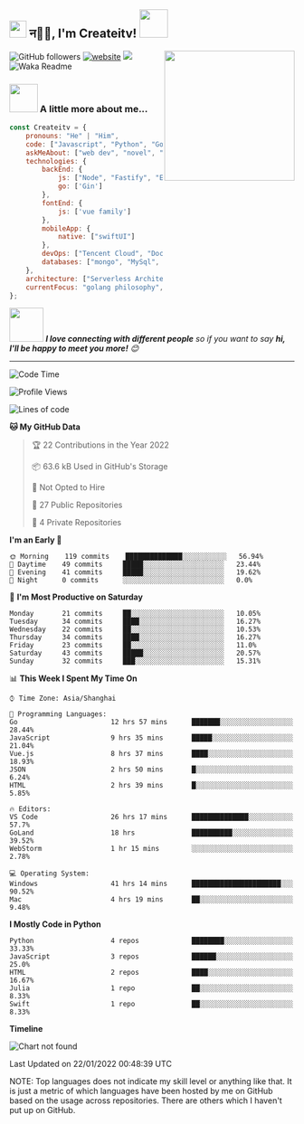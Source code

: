<h2><img src="https://emojis.slackmojis.com/emojis/images/1531849430/4246/blob-sunglasses.gif?1531849430" width="30"/> न🙏🏻, I'm Createitv! <img src="https://media.giphy.com/media/12oufCB0MyZ1Go/giphy.gif" width="50"></h2>
<img align='right' src="https://media.giphy.com/media/M9gbBd9nbDrOTu1Mqx/giphy.gif" width="230">




![GitHub followers](https://img.shields.io/github/followers/Createitv?label=Follow&style=social)
[![website](https://img.shields.io/badge/Website-46a2f1.svg?&style=flat-square&logo=Google-Chrome&logoColor=white&link=https://anmolsingh.me/)](https://www.longtermbook.com/)
![](https://visitor-badge.glitch.me/badge?page_id=Createitv.Createitv)
![Waka Readme](https://github.com/anmol098/anmol098/workflows/Waka%20Readme/badge.svg)

<!-- ### 📫 Like to meet me?

Pick a slot if you'd like to meet me and chat about anything you are passionate about - but make sure to describe the agenda

<a href="https://calendly.com/anmol098/30min" target="_blank"><img width="498" alt="meet_link" src="https://user-images.githubusercontent.com/15426564/144297439-f530f383-e73e-41e0-9914-a9b7d3f432e5.png"></a>

👇 Hit in your console or terminal to connect with me.

```bash
npx anmol 
```
**👆 This command line tool can be found at [npx anmol](https://github.com/anmol098/npx_card)**
-->

### <img src="https://media.giphy.com/media/VgCDAzcKvsR6OM0uWg/giphy.gif" width="50"> A little more about me...  

```javascript
const Createitv = {
    pronouns: "He" | "Him",
    code: ["Javascript", "Python", "Golang", "swift"],
    askMeAbout: ["web dev", "novel", "football", "read"],
    technologies: {
        backEnd: {
            js: ["Node", "Fastify", "Express"],
            go: ['Gin']
        },
        fontEnd: {
            js: ['vue family']
        },
        mobileApp: {
            native: ["swiftUI"]
        },
        devOps: ["Tencent Cloud", "Docker🐳","Nginx"],
        databases: ["mongo", "MySql", "redis"],
    },
    architecture: ["Serverless Architecture", "Progressive web applications", "Single page applications"],
    currentFocus: "golang philosophy",
};
```

<img src="https://media.giphy.com/media/LnQjpWaON8nhr21vNW/giphy.gif" width="60"> <em><b>I love connecting with different people</b> so if you want to say <b>hi, I'll be happy to meet you more!</b> 😊</em>

---
<!--START_SECTION:waka-->
![Code Time](http://img.shields.io/badge/Code%20Time-391%20hrs%2025%20mins-blue)

![Profile Views](http://img.shields.io/badge/Profile%20Views-82-blue)

![Lines of code](https://img.shields.io/badge/From%20Hello%20World%20I%27ve%20Written-105%20Thousand%20lines%20of%20code-blue)

**🐱 My GitHub Data** 

> 🏆 22 Contributions in the Year 2022
 > 
> 📦 63.6 kB Used in GitHub's Storage 
 > 
> 🚫 Not Opted to Hire
 > 
> 📜 27 Public Repositories 
 > 
> 🔑 4 Private Repositories  
 > 
**I'm an Early 🐤** 

```text
🌞 Morning    119 commits    ██████████████░░░░░░░░░░░   56.94% 
🌆 Daytime    49 commits     █████░░░░░░░░░░░░░░░░░░░░   23.44% 
🌃 Evening    41 commits     █████░░░░░░░░░░░░░░░░░░░░   19.62% 
🌙 Night      0 commits      ░░░░░░░░░░░░░░░░░░░░░░░░░   0.0%

```
📅 **I'm Most Productive on Saturday** 

```text
Monday       21 commits     ██░░░░░░░░░░░░░░░░░░░░░░░   10.05% 
Tuesday      34 commits     ████░░░░░░░░░░░░░░░░░░░░░   16.27% 
Wednesday    22 commits     ██░░░░░░░░░░░░░░░░░░░░░░░   10.53% 
Thursday     34 commits     ████░░░░░░░░░░░░░░░░░░░░░   16.27% 
Friday       23 commits     ██░░░░░░░░░░░░░░░░░░░░░░░   11.0% 
Saturday     43 commits     █████░░░░░░░░░░░░░░░░░░░░   20.57% 
Sunday       32 commits     ███░░░░░░░░░░░░░░░░░░░░░░   15.31%

```


📊 **This Week I Spent My Time On** 

```text
⌚︎ Time Zone: Asia/Shanghai

💬 Programming Languages: 
Go                       12 hrs 57 mins      ███████░░░░░░░░░░░░░░░░░░   28.44% 
JavaScript               9 hrs 35 mins       █████░░░░░░░░░░░░░░░░░░░░   21.04% 
Vue.js                   8 hrs 37 mins       ████░░░░░░░░░░░░░░░░░░░░░   18.93% 
JSON                     2 hrs 50 mins       █░░░░░░░░░░░░░░░░░░░░░░░░   6.24% 
HTML                     2 hrs 39 mins       █░░░░░░░░░░░░░░░░░░░░░░░░   5.85%

🔥 Editors: 
VS Code                  26 hrs 17 mins      ██████████████░░░░░░░░░░░   57.7% 
GoLand                   18 hrs              ██████████░░░░░░░░░░░░░░░   39.52% 
WebStorm                 1 hr 15 mins        ░░░░░░░░░░░░░░░░░░░░░░░░░   2.78%

💻 Operating System: 
Windows                  41 hrs 14 mins      ██████████████████████░░░   90.52% 
Mac                      4 hrs 19 mins       ██░░░░░░░░░░░░░░░░░░░░░░░   9.48%

```

**I Mostly Code in Python** 

```text
Python                   4 repos             ████████░░░░░░░░░░░░░░░░░   33.33% 
JavaScript               3 repos             ██████░░░░░░░░░░░░░░░░░░░   25.0% 
HTML                     2 repos             ████░░░░░░░░░░░░░░░░░░░░░   16.67% 
Julia                    1 repo              ██░░░░░░░░░░░░░░░░░░░░░░░   8.33% 
Swift                    1 repo              ██░░░░░░░░░░░░░░░░░░░░░░░   8.33%

```


**Timeline**

![Chart not found](https://raw.githubusercontent.com/Createitv/Createitv/master/charts/bar_graph.png) 


 Last Updated on 22/01/2022 00:48:39 UTC
<!--END_SECTION:waka-->



NOTE: Top languages does not indicate my skill level or anything like that. It is just a metric of which languages have been hosted by me on GitHub based on the usage across repositories. There are others which I haven't put up on GitHub.
